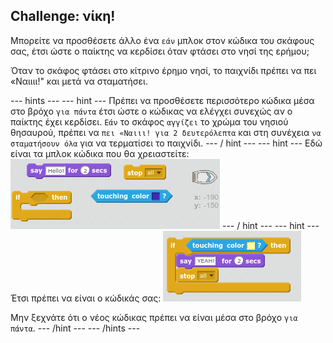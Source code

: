 ## Challenge: νίκη!

Μπορείτε να προσθέσετε άλλο ένα `εάν` μπλοκ στον κώδικα του σκάφους σας, έτσι ώστε ο παίκτης να κερδίσει όταν φτάσει στο νησί της ερήμου;

Όταν το σκάφος φτάσει στο κίτρινο έρημο νησί, το παιχνίδι πρέπει να πει «Ναιιιι!" και μετά να σταματήσει.

\--- hints \--- \--- hint \--- Πρέπει να προσθέσετε περισσότερο κώδικα μέσα στο βρόχο `για πάντα` έτσι ώστε ο κώδικας να ελέγχει συνεχώς αν ο παίκτης έχει κερδίσει. `Εάν` το σκάφος `αγγίζει` το χρώμα του νησιού θησαυρού, πρέπει να `πει «Ναιιι! για 2 δευτερόλεπτα` και στη συνέχεια `να σταματήσουν όλα` για να τερματίσει το παιχνίδι. \--- / hint \--- \--- hint \--- Εδώ είναι τα μπλοκ κώδικα που θα χρειαστείτε: ![screenshot](images/boat-win-blocks.png) \--- / hint \--- \--- hint \--- Έτσι πρέπει να είναι ο κώδικάς σας: ![στιγμιότυπο](images/boat-win-code.png)

Μην ξεχνάτε ότι ο νέος κώδικας πρέπει να είναι μέσα στο βρόχο `για πάντα`. \--- /hint \--- \--- /hints \---